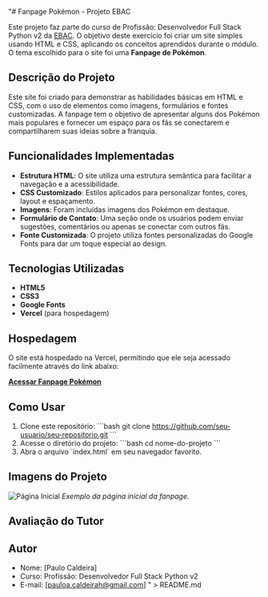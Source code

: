 "# Fanpage Pokémon - Projeto EBAC

Este projeto faz parte do curso de Profissão: Desenvolvedor Full Stack Python v2 da [EBAC](https://ebaconline.com.br/). O objetivo deste exercício foi criar um site simples usando HTML e CSS, aplicando os conceitos aprendidos durante o módulo. O tema escolhido para o site foi uma **Fanpage de Pokémon**.

## Descrição do Projeto

Este site foi criado para demonstrar as habilidades básicas em HTML e CSS, com o uso de elementos como imagens, formulários e fontes customizadas. A fanpage tem o objetivo de apresentar alguns dos Pokémon mais populares e fornecer um espaço para os fãs se conectarem e compartilharem suas ideias sobre a franquia.

## Funcionalidades Implementadas

- **Estrutura HTML**: O site utiliza uma estrutura semântica para facilitar a navegação e a acessibilidade.
- **CSS Customizado**: Estilos aplicados para personalizar fontes, cores, layout e espaçamento.
- **Imagens**: Foram incluídas imagens dos Pokémon em destaque.
- **Formulário de Contato**: Uma seção onde os usuários podem enviar sugestões, comentários ou apenas se conectar com outros fãs.
- **Fonte Customizada**: O projeto utiliza fontes personalizadas do Google Fonts para dar um toque especial ao design.
  
## Tecnologias Utilizadas

- **HTML5**
- **CSS3**
- **Google Fonts**
- **Vercel** (para hospedagem)

## Hospedagem

O site está hospedado na Vercel, permitindo que ele seja acessado facilmente através do link abaixo:

[**Acessar Fanpage Pokémon**](https://seu-link-vercel.vercel.app/)

## Como Usar

1. Clone este repositório:
   \`\`\`bash
   git clone https://github.com/seu-usuario/seu-repositorio.git
   \`\`\`
2. Acesse o diretório do projeto:
   \`\`\`bash
   cd nome-do-projeto
   \`\`\`
3. Abra o arquivo \`index.html\` em seu navegador favorito.

## Imagens do Projeto

![Página Inicial](link-para-imagem.png)
*Exemplo da página inicial da fanpage.*

## Avaliação do Tutor


## Autor

- Nome: [Paulo Caldeira]
- Curso: Profissão: Desenvolvedor Full Stack Python v2
- E-mail: [pauloa.caldeirah@gmail.com]
" > README.md
